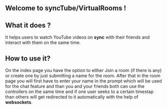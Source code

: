 ## Welcome to syncTube/VirtualRooms !

## What it does ?
It helps users to watch YouTube videos on <b>sync</b> with their friends and interact with them on the same time.

## How to use it?
On the index page you have the option to either Join a room (if there is any) or create one by just submitting a name for the room.
After that in the room page you will first have to enter your name in the prompt which will be used for the chat feature and than you and your friends both can use the controllers on the same time and if one user seeks to a certain timestap than others will get redirected to it automatically with the help of <b>websockets</b>.
